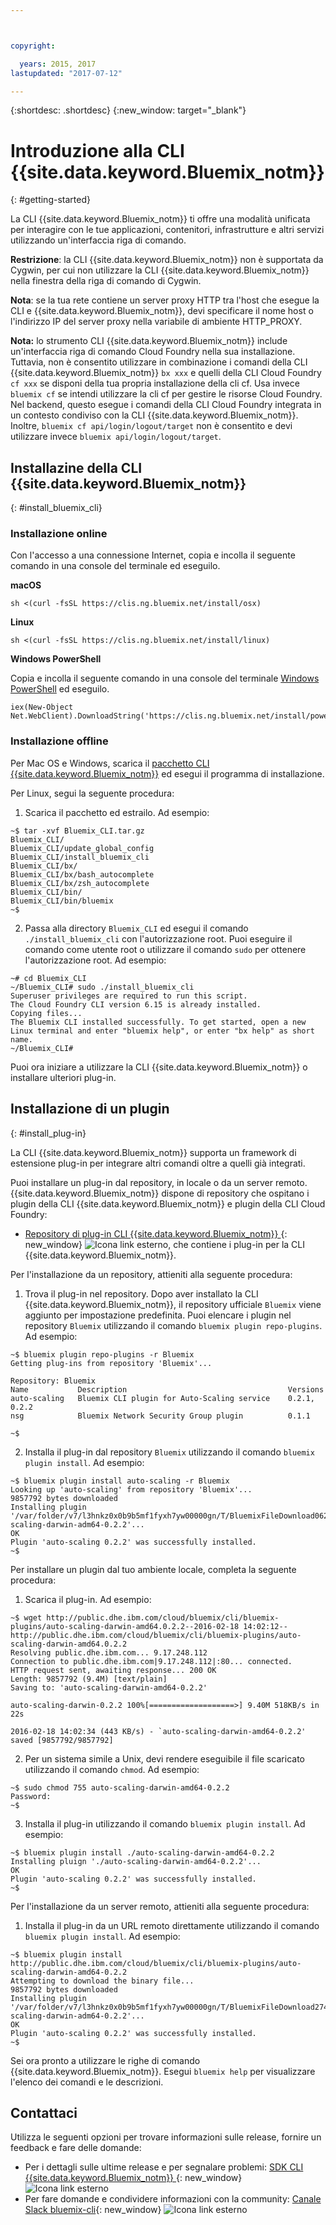 ```yaml
---



copyright:

  years: 2015, 2017
lastupdated: "2017-07-12"

---
```



{:shortdesc: .shortdesc}
{:new_window: target="_blank"}

# Introduzione alla CLI {{site.data.keyword.Bluemix_notm}}
{: #getting-started}

La CLI {{site.data.keyword.Bluemix_notm}} ti offre una modalità unificata per interagire con le tue applicazioni, contenitori, infrastrutture e altri servizi utilizzando un'interfaccia riga di comando. 

**Restrizione**: la CLI {{site.data.keyword.Bluemix_notm}} non è supportata da Cygwin, per cui non utilizzare la CLI {{site.data.keyword.Bluemix_notm}} nella finestra della riga di comando di Cygwin.

**Nota**: se la tua rete contiene un server proxy HTTP tra l'host che esegue la CLI e {{site.data.keyword.Bluemix_notm}}, devi specificare il nome host o l'indirizzo IP del server proxy nella variabile di ambiente HTTP_PROXY.

**Nota:** lo strumento CLI {{site.data.keyword.Bluemix_notm}} include un'interfaccia riga di comando Cloud Foundry nella sua installazione. Tuttavia, non è consentito utilizzare in combinazione i comandi della CLI {{site.data.keyword.Bluemix_notm}} `bx xxx` e quelli della CLI Cloud Foundry `cf xxx` se disponi della tua propria installazione della cli cf. Usa invece `bluemix cf` se intendi utilizzare la cli cf per gestire le risorse Cloud Foundry. Nel backend, questo esegue i comandi della CLI Cloud Foundry integrata in un contesto condiviso con la CLI {{site.data.keyword.Bluemix_notm}}.  Inoltre,  `bluemix cf api/login/logout/target` non è consentito e devi utilizzare invece `bluemix api/login/logout/target`.

## Installazine della CLI {{site.data.keyword.Bluemix_notm}}
{: #install_bluemix_cli}

<!-- Online installation Currently Production Only! Please don't forget to replace the domain name-->

### Installazione online

Con l'accesso a una connessione Internet, copia e incolla il seguente comando in una console del terminale ed eseguilo.

**macOS**
```
sh <(curl -fsSL https://clis.ng.bluemix.net/install/osx)
```

**Linux**
```
sh <(curl -fsSL https://clis.ng.bluemix.net/install/linux)
```

**Windows PowerShell**

Copia e incolla il seguente comando in una console del terminale [Windows PowerShell](https://msdn.microsoft.com/en-us/powershell/scripting/getting-started/getting-started-with-windows-powershell) ed eseguilo.
```
iex(New-Object Net.WebClient).DownloadString('https://clis.ng.bluemix.net/install/powershell')
```

### Installazione offline

<!-- End of online installation -->

Per Mac OS e Windows, scarica il [pacchetto CLI {{site.data.keyword.Bluemix_notm}}](/docs/cli/index.html#downloads) ed esegui il programma di installazione.

Per Linux, segui la seguente procedura:

  1. Scarica il pacchetto ed estrailo. Ad
esempio:

  ```
  ~$ tar -xvf Bluemix_CLI.tar.gz
  Bluemix_CLI/
  Bluemix_CLI/update_global_config
  Bluemix_CLI/install_bluemix_cli
  Bluemix_CLI/bx/
  Bluemix_CLI/bx/bash_autocomplete
  Bluemix_CLI/bx/zsh_autocomplete
  Bluemix_CLI/bin/
  Bluemix_CLI/bin/bluemix
  ~$
  ```

  2. Passa alla directory `Bluemix_CLI` ed esegui il comando `./install_bluemix_cli` con l'autorizzazione root. Puoi eseguire il comando come utente root o utilizzare il comando `sudo` per ottenere l'autorizzazione root. Ad
esempio:

  ```
  ~# cd Bluemix_CLI
  ~/Bluemix_CLI# sudo ./install_bluemix_cli
  Superuser privileges are required to run this script.
  The Cloud Foundry CLI version 6.15 is already installed.
  Copying files...
  The Bluemix CLI installed successfully. To get started, open a new Linux terminal and enter "bluemix help", or enter "bx help" as short name.
  ~/Bluemix_CLI#
  ```

Puoi ora iniziare a utilizzare la CLI {{site.data.keyword.Bluemix_notm}} o installare ulteriori plug-in.

## Installazione di un plugin
{: #install_plug-in}

La CLI {{site.data.keyword.Bluemix_notm}} supporta un framework di estensione plug-in per integrare altri comandi oltre a quelli già integrati.


Puoi installare un plug-in dal repository, in locale o da un server remoto. {{site.data.keyword.Bluemix_notm}} dispone di repository che ospitano i plugin della CLI {{site.data.keyword.Bluemix_notm}} e plugin della CLI Cloud Foundry:

   * [Repository di plug-in CLI {{site.data.keyword.Bluemix_notm}} ](http://clis.ng.bluemix.net/ui/repository.html#bluemix-plugins){: new_window} ![Icona link esterno](../../../icons/launch-glyph.svg), che contiene i plug-in per la CLI {{site.data.keyword.Bluemix_notm}}.

Per l'installazione da un repository, attieniti alla seguente procedura:

  1. Trova il plug-in nel repository. Dopo aver installato la CLI {{site.data.keyword.Bluemix_notm}}, il repository ufficiale `Bluemix` viene aggiunto per impostazione predefinita. Puoi elencare i plugin nel repository `Bluemix` utilizzando il comando `bluemix plugin repo-plugins`. Ad
esempio:

  ```
  ~$ bluemix plugin repo-plugins -r Bluemix
  Getting plug-ins from repository 'Bluemix'...

  Repository: Bluemix
  Name           Description                                    Versions
  auto-scaling   Bluemix CLI plugin for Auto-Scaling service    0.2.1, 0.2.2
  nsg            Bluemix Network Security Group plugin          0.1.1

  ~$
  ```

  2. Installa il plug-in dal repository `Bluemix` utilizzando il comando `bluemix plugin install`. Ad
esempio:

  ```
  ~$ bluemix plugin install auto-scaling -r Bluemix
  Looking up 'auto-scaling' from repository 'Bluemix'...
  9857792 bytes downloaded
  Installing plugin '/var/folder/v7/l3hnkz0x0b9b5mf1fyxh7yw00000gn/T/BluemixFileDownload062468676/auto-scaling-darwin-adm64-0.2.2'...
  OK
  Plugin 'auto-scaling 0.2.2' was successfully installed.
  ~$
  ```


Per installare un plugin dal tuo ambiente locale, completa la seguente procedura:

  1. Scarica il plug-in. Ad
esempio:

  ```
  ~$ wget http://public.dhe.ibm.com/cloud/bluemix/cli/bluemix-plugins/auto-scaling-darwin-amd64.0.2.2--2016-02-18 14:02:12-- http://public.dhe.ibm.com/cloud/bluemix/cli/bluemix-plugins/auto-scaling-darwin-amd64.0.2.2
  Resolving public.dhe.ibm.com... 9.17.248.112
  Connection to public.dhe.ibm.com|9.17.248.112|:80... connected.
  HTTP request sent, awaiting response... 200 OK
  Length: 9857792 (9.4M) [text/plain]
  Saving to: 'auto-scaling-darwin-amd64-0.2.2'

  auto-scaling-darwin-0.2.2 100%[===================>] 9.40M 518KB/s in 22s

  2016-02-18 14:02:34 (443 KB/s) - `auto-scaling-darwin-amd64-0.2.2' saved [9857792/9857792]
  ```

  2. Per un sistema simile a Unix, devi rendere eseguibile il file scaricato utilizzando il comando `chmod`. Ad
esempio:

  ```
  ~$ sudo chmod 755 auto-scaling-darwin-amd64-0.2.2
  Password:
  ~$
  ```

  3. Installa il plug-in utilizzando il comando `bluemix plugin install`. Ad
esempio:

  ```
  ~$ bluemix plugin install ./auto-scaling-darwin-amd64-0.2.2
  Installing pluign './auto-scaling-darwin-amd64-0.2.2'...
  OK
  Plugin 'auto-scaling 0.2.2' was successfully installed.
  ~$
  ```

Per l'installazione da un server remoto, attieniti alla seguente procedura:

  1. Installa il plug-in da un URL remoto direttamente utilizzando il comando `bluemix plugin install`. Ad
esempio:

  ```
  ~$ bluemix plugin install http://public.dhe.ibm.com/cloud/bluemix/cli/bluemix-plugins/auto-scaling-darwin-amd64-0.2.2
  Attempting to download the binary file...
  9857792 bytes downloaded
  Installing plugin '/var/folder/v7/l3hnkz0x0b9b5mf1fyxh7yw00000gn/T/BluemixFileDownload274645142/auto-scaling-darwin-adm64-0.2.2'...
  OK
  Plugin 'auto-scaling 0.2.2' was successfully installed.
  ~$
  ```


Sei ora pronto a utilizzare le righe di comando {{site.data.keyword.Bluemix_notm}}. Esegui `bluemix help` per visualizzare l'elenco dei comandi e le descrizioni. 

## Contattaci

Utilizza le seguenti opzioni per trovare informazioni sulle release, fornire un feedback e fare delle domande:
 * Per i dettagli sulle ultime release e per segnalare problemi: [SDK CLI {{site.data.keyword.Bluemix_notm}} ](https://github.com/IBM-Bluemix/bluemix-cli-sdk){: new_window} ![Icona link esterno](../../../icons/launch-glyph.svg)
 * Per fare domande e condividere informazioni con la community: [Canale Slack bluemix-cli](https://dwopen.slack.com/messages/bluemix-cli/){: new_window} ![Icona link esterno](../../../icons/launch-glyph.svg)
